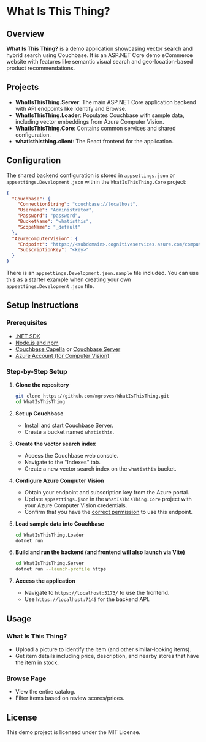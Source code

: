 # What Is This Thing?

## Overview

**What Is This Thing?** is a demo application showcasing vector search and hybrid search using Couchbase. It is an ASP.NET Core demo eCommerce website with features like semantic visual search and geo-location-based product recommendations.

## Projects

- **WhatIsThisThing.Server**: The main ASP.NET Core application backend with API endpoints like Identify and Browse.
- **WhatIsThisThing.Loader**: Populates Couchbase with sample data, including vector embeddings from Azure Computer Vision.
- **WhatIsThisThing.Core**: Contains common services and shared configuration.
- **whatisthisthing.client**: The React frontend for the application.

## Configuration

The shared backend configuration is stored in `appsettings.json` or `appsettings.Development.json` within the `WhatIsThisThing.Core` project:

```json
{
  "Couchbase": {
    "ConnectionString": "couchbase://localhost",
    "Username": "Administrator",
    "Password": "password",
    "BucketName": "whatisthis",
    "ScopeName": "_default"
  },
  "AzureComputerVision": {
    "Endpoint": "https://<subdomain>.cognitiveservices.azure.com/computervision/",
    "SubscriptionKey": "<key>"
  }
}
```

There is an `appsettings.Development.json.sample` file included. You can use this as a starter example when creating your own `appsettings.Development.json` file.

## Setup Instructions

### Prerequisites

- [.NET SDK](https://dotnet.microsoft.com/download)
- [Node.js and npm](https://nodejs.org/)
- [Couchbase Capella](https://www.couchbase.com/products/capella/) or [Couchbase Server](https://www.couchbase.com/downloads)
- [Azure Account (for Computer Vision)](https://azure.microsoft.com/en-us/services/cognitive-services/computer-vision/)

### Step-by-Step Setup

1. **Clone the repository**
   ```bash
   git clone https://github.com/mgroves/WhatIsThisThing.git
   cd WhatIsThisThing
   ```

2. **Set up Couchbase**
   - Install and start Couchbase Server.
   - Create a bucket named `whatisthis`.

3. **Create the vector search index**
   - Access the Couchbase web console.
   - Navigate to the "Indexes" tab.
   - Create a new vector search index on the `whatisthis` bucket.

4. **Configure Azure Computer Vision**
   - Obtain your endpoint and subscription key from the Azure portal.
   - Update `appsettings.json` in the `WhatIsThisThing.Core` project with your Azure Computer Vision credentials.
   - Confirm that you have the [correct permission](https://learn.microsoft.com/en-us/azure/role-based-access-control/built-in-roles#ai--machine-learning) to use this endpoint.

5. **Load sample data into Couchbase**
   ```bash
   cd WhatIsThisThing.Loader
   dotnet run
   ```

6. **Build and run the backend (and frontend will also launch via Vite)**
   ```bash
   cd WhatIsThisThing.Server
   dotnet run --launch-profile https
   ```

8. **Access the application**
   - Navigate to `https://localhost:5173/` to use the frontend.
   - Use `https://localhost:7145` for the backend API.

## Usage

### What Is This Thing?
- Upload a picture to identify the item (and other similar-looking items).
- Get item details including price, description, and nearby stores that have the item in stock.

### Browse Page
- View the entire catalog.
- Filter items based on review scores/prices.

## License

This demo project is licensed under the MIT License.
